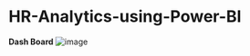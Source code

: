 # HR-Analytics-using-Power-BI

**Dash Board**
![image](https://github.com/tarun-369/HR-Analytics-using-Power-BI/assets/101991015/f93db103-73e7-4e1c-be07-49b28505458c)
